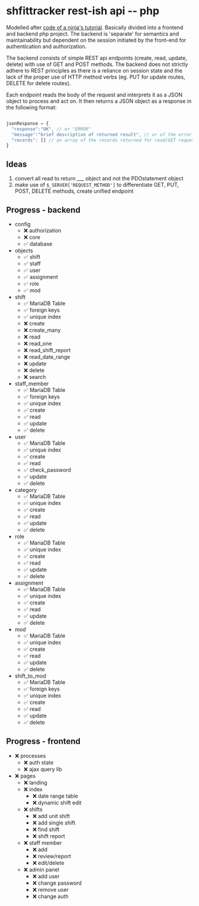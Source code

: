 # shfittracker rest-ish api -- php

Modelled after [code of a ninja's tutorial](https://www.codeofaninja.com/2017/02/create-simple-rest-api-in-php.html).  Basically divided into a frontend and backend php project.  The backend is 'separate' for semantics and maintainability but dependent on the session initiated by the front-end for authentication and authorization.

The backend consists of simple REST api endpoints (create, read, update, delete) with use of GET and POST methods.  The backend does not strictly adhere to REST principles as there is a reliance on session state and the lack of the proper use of HTTP method verbs (eg. PUT for update routes, DELETE for delete routes).

Each endpoint reads the body of the request and interprets it as a JSON object to process and act on.  It then returns a JSON object as a response in the following format:

```javascript

jsonResponse = {
  "response":"OK", // or "ERROR"
  "message":"brief description of returned result", // or of the error encountered
  "records": [] // an array of the records returned for read/GET requests
}

```

## Ideas

1. convert all read to return ___ object and not the PDOstatement object
2. make use of `$_SERVER['REQUEST_METHOD']` to differentiate GET, PUT, POST, DELETE methods, create unified endpoint

## Progress - backend

- config
  - ❌ authorization
  - ❌ core
  - ✅ database
- objects
  - ✅ shift
  - ✅ staff
  - ✅ user
  - ✅ assignment
  - ✅ role
  - ✅ mod
- shift
  - ✅ MariaDB Table
  - ✅ foreign keys
  - ✅ unique index
  - ❌ create
  - ❌ create_many
  - ❌ read
  - ❌ read_one
  - ❌ read_shift_report
  - ❌ read_date_range
  - ❌ update
  - ❌ delete
  - ❌ search
- staff_member
  - ✅ MariaDB Table
  - ✅ foreign keys
  - ✅ unique index
  - ✅ create
  - ✅ read
  - ✅ update
  - ✅ delete
- user
  - ✅ MariaDB Table
  - ✅ unique index
  - ✅ create
  - ✅ read
  - ✅ check_password
  - ✅ update
  - ✅ delete
- category
  - ✅ MariaDB Table
  - ✅ unique index
  - ✅ create
  - ✅ read
  - ✅ update
  - ✅ delete
- role
  - ✅ MariaDB Table
  - ✅ unique index
  - ✅ create
  - ✅ read
  - ✅ update
  - ✅ delete
- assignment
  - ✅ MariaDB Table
  - ✅ unique index
  - ✅ create
  - ✅ read
  - ✅ update
  - ✅ delete
- mod
  - ✅ MariaDB Table
  - ✅ unique index
  - ✅ create
  - ✅ read
  - ✅ update
  - ✅ delete
- shift_to_mod
  - ✅ MariaDB Table
  - ✅ foreign keys
  - ✅ unique index
  - ✅ create
  - ✅ read
  - ✅ update
  - ✅ delete

## Progress - frontend

- ❌ processes
  - ❌ auth state
  - ❌ ajax query lib
- ❌ pages
  - ❌ landing
  - ❌ index
    - ❌ date range table
    - ❌ dynamic shift edit
  - ❌ shifts
    - ❌ add unit shift
    - ❌ add single shift
    - ❌ find shift
    - ❌ shift report
  - ❌ staff member
    - ❌ add
    - ❌ review/report
    - ❌ edit/delete
  - ❌ admin panel
    - ❌ add user
    - ❌ change password
    - ❌ remove user
    - ❌ change auth